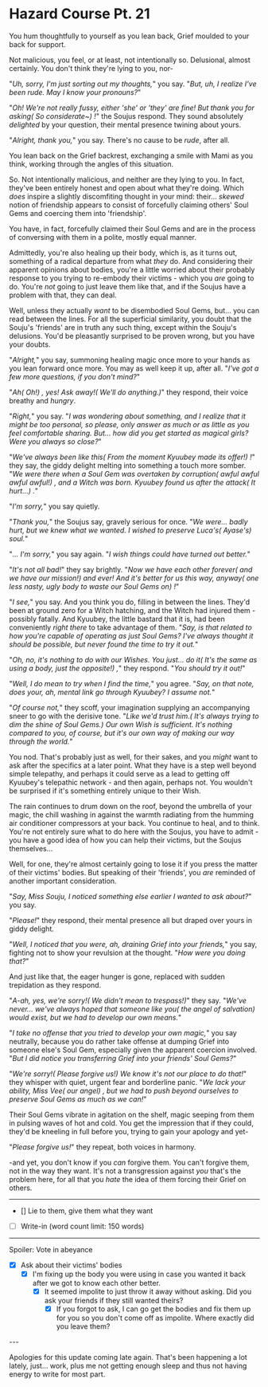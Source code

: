 # Hazard Course Pt. 21

You hum thoughtfully to yourself as you lean back, Grief moulded to your back for support.

Not malicious, you feel, or at least, not intentionally so. Delusional, almost certainly. You don't think they're lying to you, nor-

"*Uh, sorry, I'm just sorting out my thoughts,*" you say. "*But, uh, I realize I've been rude. May I know your pronouns?*"

"*Oh! We're not really fussy, either 'she' or 'they' are fine! But thank you for asking( So considerate\~) !*" the Soujus respond. They sound absolutely *delighted* by your question, their mental presence twining about yours.

"*Alright, thank you,*" you say. There's no cause to be *rude*, after all.

You lean back on the Grief backrest, exchanging a smile with Mami as you think, working through the angles of this situation.

So. Not intentionally malicious, and neither are they lying to you. In fact, they've been entirely honest and open about what they're doing. Which *does* inspire a slightly discomfiting thought in your mind: their... *skewed* notion of friendship appears to consist of forcefully claiming others' Soul Gems and coercing them into 'friendship'.

You have, in fact, forcefully claimed their Soul Gems and are in the process of conversing with them in a polite, mostly equal manner.

Admittedly, you're also healing up their body, which is, as it turns out, something of a radical departure from what *they* do. And considering their apparent opinions about bodies, you're a little worried about their probably response to you trying to re-embody their victims - which you *are* going to do. You're *not* going to just leave them like that, and if the Soujus have a problem with that, they can deal.

Well, unless they actually *want* to be disembodied Soul Gems, but... you can read between the lines. For all the superficial similarity, you doubt that the Souju's 'friends' are in truth any such thing, except within the Souju's delusions. You'd be pleasantly surprised to be proven wrong, but you have your doubts.

"*Alright,*" you say, summoning healing magic once more to your hands as you lean forward once more. You may as well keep it up, after all. "*I've got a few more questions, if you don't mind?*"

"*Ah( Oh!) , yes! Ask away!( We'll do anything.)*" they respond, their voice breathy and *hungry*.

"*Right,*" you say. "*I was wondering about something, and I realize that it might be too personal, so please, only answer as much or as little as you feel comfortable sharing. But... how did you get started as magical girls? Were you always so close?*"

"*We've always been like this( From the moment Kyuubey made its offer!) !*" they say, the giddy delight melting into something a touch more somber. "*We were there when a Soul Gem was overtaken by corruption( awful awful awful awful!) , and a Witch was born. Kyuubey found us after the attack( It hurt...) .*"

"*I'm sorry,*" you say quietly.

"*Thank you,*" the Soujus say, gravely serious for once. "*We were... badly hurt, but we knew what we wanted. I wished to preserve Luca's( Ayase's) soul.*"

"*... I'm sorry,*" you say again. "*I wish things could have turned out better.*"

"*It's not all bad!*" they say brightly. "*Now we have each other forever( and we have our mission!) and ever! And it's better for us this way, anyway( one less nasty, ugly body to waste our Soul Gems on) !*"

"*I see,*" you say. And you think you do, filling in between the lines. They'd been at ground zero for a Witch hatching, and the Witch had injured them - possibly fatally. And Kyuubey, the little bastard that it is, had been conveniently *right there* to take advantage of them. "*Say, is that related to how you're capable of operating as just Soul Gems? I've always thought it should be possible, but never found the time to try it out.*"

"*Oh, no, it's nothing to do with our Wishes. You just... do it( It's the same as using a body, just the opposite!) ,*" they respond. "*You should try it out!*"

"*Well, I do mean to try when I find the time,*" you agree. "*Say, on that note, does your, ah, mental link go through Kyuubey? I assume not.*"

"*Of course not,*" they scoff, your imagination supplying an accompanying sneer to go with the derisive tone. "*Like we'd trust him.( It's always trying to dim the shine of Soul Gems.) Our own Wish is sufficient. It's nothing compared to you, of course, but it's our own way of making our way through the world.*"

You nod. That's probably just as well, for their sakes, and you *might* want to ask after the specifics at a later point. What they have is a step well beyond simple telepathy, and perhaps it could serve as a lead to getting off Kyuubey's telepathic network - and then again, perhaps not. You wouldn't be surprised if it's something entirely unique to their Wish.

The rain continues to drum down on the roof, beyond the umbrella of your magic, the chill washing in against the warmth radiating from the humming air conditioner compressors at your back. You continue to heal, and to think. You're not entirely sure what to do here with the Soujus, you have to admit - you have a good idea of how you can help their victims, but the Soujus themselves...

Well, for one, they're almost certainly going to lose it if you press the matter of their victims' bodies. But speaking of their 'friends', you *are* reminded of another important consideration.

"*Say, Miss Souju, I noticed something else earlier I wanted to ask about?*" you say.

"*Please!*" they respond, their mental presence all but draped over yours in giddy delight.

"*Well, I noticed that you were, ah, draining Grief into your friends,*" you say, fighting not to show your revulsion at the thought. "*How were you doing that?*"

And just like that, the eager hunger is gone, replaced with sudden trepidation as they respond.

"*A-ah, yes, we're sorry!( We didn't mean to trespass!)*" they say. "*We've never... we've always *hoped* that someone like you( the angel of salvation) would exist, but we had to develop our own means.*"

"*I take no offense that you tried to develop your own magic,*" you say neutrally, because you do rather take offense at dumping Grief into someone else's Soul Gem, especially given the apparent coercion involved. "*But I did notice you transferring Grief into your friends' Soul Gems?*"

"*We're sorry!( Please forgive us!) We know it's not our place to do that!*" they whisper with quiet, urgent fear and borderline panic. "*We lack your ability, Miss Vee( our angel) , but we had to push beyond ourselves to preserve Soul Gems as much as we can!*"

Their Soul Gems vibrate in agitation on the shelf, magic seeping from them in pulsing waves of hot and cold. You get the impression that if they could, they'd be kneeling in full before you, trying to gain your apology and yet-

"*Please forgive us!*" they repeat, both voices in harmony.

-and yet, you don't know if you *can* forgive them. You can't forgive them, not in the way they want. It's not a transgression against *you* that's the problem here, for all that you *hate* the idea of them forcing their Grief on others.

---

- [] Lie to them, give them what they want
- [ ] Write-in (word count limit: 150 words)

---

Spoiler: Vote in abeyance

- [x] Ask about their victims' bodies
  - [x] I'm fixing up the body you were using in case you wanted it back after we got to know each other better.
    - [x] It seemed impolite to just throw it away without asking. Did you ask your friends if they still wanted theirs?
      - [x] If you forgot to ask, I can go get the bodies and fix them up for you so you don't come off as impolite. Where exactly did you leave them?

---​

Apologies for this update coming late again. That's been happening a lot lately, just... work, plus me not getting enough sleep and thus not having energy to write for most part.
